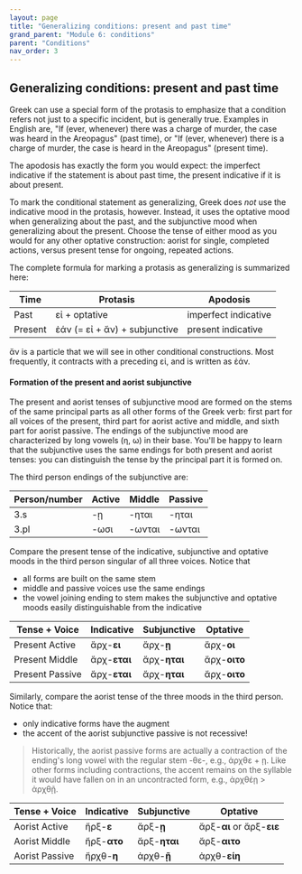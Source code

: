```yaml
---
layout: page
title: "Generalizing conditions: present and past time"
grand_parent: "Module 6: conditions"
parent: "Conditions"
nav_order: 3
---
```



## Generalizing conditions: present and past time

Greek can use a special form of the protasis to emphasize that a condition refers not just to a specific incident, but is generally true. Examples in English are, "If (ever, whenever) there was a charge of murder, the case was heard in the Areopagus" (past time), or "If (ever, whenever) there is a charge of murder, the case is heard in the Areopagus" (present time).

The apodosis has exactly the form you would expect:  the imperfect indicative if the statement is about past time, the present indicative if it is about present.

To mark the conditional statement as generalizing, Greek does *not* use the indicative mood in the protasis, however. Instead, it uses the optative mood when generalizing about the past, and the subjunctive mood when generalizing about the present.  Choose the tense of either mood as you would for any other optative construction:  aorist for single, completed actions, versus present tense for ongoing, repeated actions.

The complete formula for marking a protasis as generalizing is summarized here:


| Time | Protasis | Apodosis |
| --- | --- | --- |
| Past | εἰ + optative | imperfect indicative |
| Present | ἐάν (= εἰ + ἄν)  + subjunctive | present indicative |

ἄν is a particle that we will see in other conditional constructions. Most frequently, it contracts with a preceding εἰ, and is written as ἐάν.


#### Formation of the present and aorist subjunctive

The present and aorist tenses of subjunctive mood are formed on the stems of the same principal parts as all other forms of the Greek verb: first part for all voices of the present, third part for aorist active and middle, and sixth part for aorist passive.  The endings of the subjunctive mood are characterized by long vowels (η, ω) in their base.  You'll be happy to learn that the subjunctive uses the same endings for both present and aorist tenses:  you can distinguish the tense by the principal part it is formed on.

The third person endings of the subjunctive are:

| Person/number | Active | Middle | Passive |
| --- | --- | --- | --- |
| 3.s | -ῃ | -ηται | -ηται |
| 3.pl | -ωσι | -ωνται | -ωνται |



Compare the  present tense of the indicative, subjunctive and optative moods in the third person singular of all three voices.  Notice that 

- all forms are built on the same stem
- middle and passive voices use the same endings
- the vowel joining ending to stem makes the subjunctive and optative moods easily distinguishable from the indicative



| Tense + Voice | Indicative | Subjunctive | Optative |
| --- | --- | --- | --- | 
| Present Active | ἄρχ-**ει** | ἄρχ-**ῃ** | ἄρχ-**οι** |
| Present Middle | ἄρχ-**εται** | ἄρχ-**ηται** | ἄρχ-**οιτο** | 
| Present Passive | ἄρχ-**εται** | ἄρχ-**ηται** | ἄρχ-**οιτο** | 


Similarly, compare the aorist tense of the three moods in the third person.  Notice that:





- only indicative forms have the augment
- the accent of the aorist subjunctive passive is not recessive!

> Historically, the aorist passive forms are actually a contraction of the ending's long vowel with the regular stem -θε-, e.g., ἀρχθε + ῃ.  Like other forms including contractions, the accent remains on the syllable it would have fallen on in an uncontracted form, e.g., ἀρχθέῃ > ἀρχθῇ.



| Tense + Voice | Indicative | Subjunctive | Optative |
| --- | --- | --- | --- | 
| Aorist Active | ἤρξ-**ε**  | ἄρξ-**ῃ** | ἄρξ-**αι** or ἄρξ-**ειε** |
| Aorist Middle | ἤρξ-**ατο** | ἄρξ-**ηται** | ἄρξ-**αιτο** | 
| Aorist Passive | ἤρχθ-**η** | ἀρχθ-**ῇ**| ἀρχθ-**είη** | 








